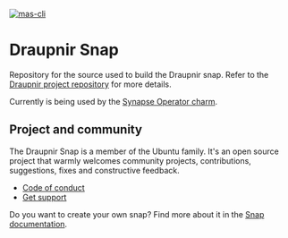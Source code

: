 [![mas-cli](https://snapcraft.io/mas-cli/badge.svg)](https://snapcraft.io/mas-cli)

# Draupnir Snap

Repository for the source used to build the Draupnir snap. Refer to the [Draupnir project repository](https://github.com/the-draupnir-project/Draupnir) for more details.

Currently is being used by the [Synapse Operator charm](https://github.com/canonical/synapse-operator).

## Project and community

The Draupnir Snap is a member of the Ubuntu family. It's an open source
project that warmly welcomes community projects, contributions, suggestions,
fixes and constructive feedback.
* [Code of conduct](https://ubuntu.com/community/code-of-conduct)
* [Get support](https://discourse.charmhub.io/)

Do you want to create your own snap? Find more about it in the [Snap documentation](https://snapcraft.io/docs).
